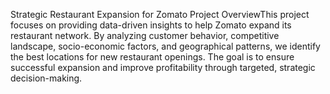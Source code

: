 Strategic Restaurant Expansion for Zomato
Project OverviewThis project focuses on providing data-driven insights to help Zomato expand its restaurant network. By analyzing customer behavior, competitive landscape, socio-economic factors, and geographical patterns, we identify the best locations for new restaurant openings. The goal is to ensure successful expansion and improve profitability through targeted, strategic decision-making.

